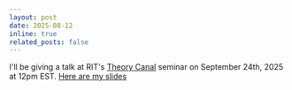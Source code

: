 ```yaml
---
layout: post
date: 2025-08-12
inline: true
related_posts: false
---
```


I'll be giving a talk at RIT's [Theory Canal](https://www.cs.rit.edu/~eh/TC/seminar.html)
seminar on September 24th, 2025 at 12pm EST. [Here are my slides](../assets/pdf/CEAOA_theory_canal.pdf)
